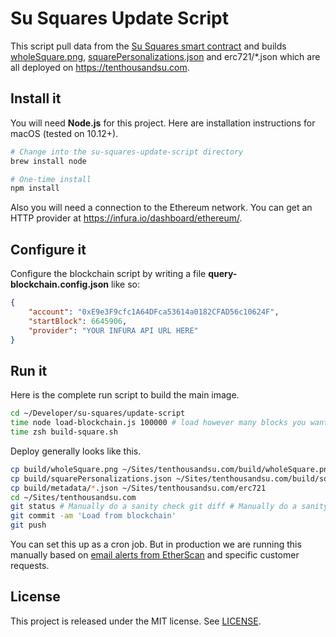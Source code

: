 # Su Squares Update Script

This script pull data from the [Su Squares smart contract](https://github.com/su-squares/ethereum-contract) and builds [wholeSquare.png](https://tenthousandsu.com/build/wholeSquare.png), [squarePersonalizations.json](https://tenthousandsu.com/build/squarePersonalizations.json) and erc721/*.json which are all deployed on https://tenthousandsu.com. 

## Install it

You will need **Node.js** for this project. Here are installation instructions for macOS (tested on 10.12+).

```sh
# Change into the su-squares-update-script directory
brew install node

# One-time install
npm install
```

Also you will need a connection to the Ethereum network. You can get an HTTP provider at https://infura.io/dashboard/ethereum/.

## Configure it

Configure the blockchain script by writing a file **query-blockchain.config.json** like so: 

```json
{
    "account": "0xE9e3F9cfc1A64DFca53614a0182CFAD56c10624F",
    "startBlock": 6645906,
    "provider": "YOUR INFURA API URL HERE"
}
```

## Run it

Here is the complete run script to build the main image.

```sh
cd ~/Developer/su-squares/update-script
time node load-blockchain.js 100000 # load however many blocks you want, repeat
time zsh build-square.sh
```

Deploy generally looks like this.

```sh
cp build/wholeSquare.png ~/Sites/tenthousandsu.com/build/wholeSquare.png
cp build/squarePersonalizations.json ~/Sites/tenthousandsu.com/build/squarePersonalizations.json
cp build/metadata/*.json ~/Sites/tenthousandsu.com/erc721
cd ~/Sites/tenthousandsu.com
git status # Manually do a sanity check git diff # Manually do a sanity check
git commit -am 'Load from blockchain'
git push
```

You can set this up as a cron job. But in production we are running this manually based on [email alerts from EtherScan](https://etherscan.io/myaddress) and specific customer requests.

## License

This project is released under the MIT license. See [LICENSE](./LICENSE).

